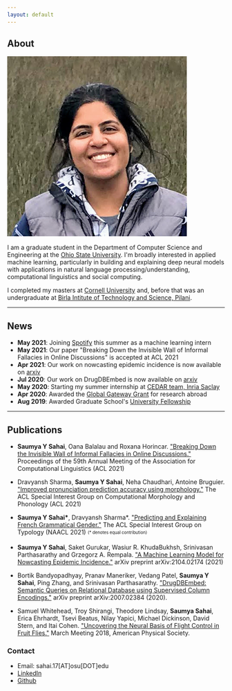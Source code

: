 ```yaml
---
layout: default
---
```


## About

<img class="profile-picture" src="photo2.jpeg">

I am a graduate student in the Department of Computer Science and Engineering at the [Ohio State University](https://www.osu.edu/). I'm broadly interested in applied machine learning, particularly in building and explaining deep neural models with applications in natural language processing/understanding, computational linguistics and social computing.

I completed my masters at [Cornell University](https://www.cornell.edu/) and, before that was an undergraduate at [Birla Intitute of Technology and Science, Pilani](https://www.bits-pilani.ac.in/).

---

## News

* **May 2021**: Joining [Spotify](https://www.spotify.com/) this summer as a machine learning intern
* **May 2021**: Our paper "Breaking Down the Invisible Wall of Informal Fallacies in Online Discussions" is accepted at ACL 2021
* **Apr 2021**: Our work on nowcasting epidemic incidence is now available on [arxiv](https://arxiv.org/pdf/2104.02174.pdf)
* **Jul 2020**: Our work on DrugDBEmbed is now available on [arxiv](https://arxiv.org/pdf/2007.02384.pdf)
* **May 2020**: Starting my summer internship at [CEDAR team, Inria Saclay](https://team.inria.fr/cedar/)
* **Apr 2020**: Awarded the [Global Gateway Grant](https://cgs.osu.edu/funding-opportunities/global-gateway-grant/) for research abroad
* **Aug 2019**: Awarded Graduate School's [University Fellowship](https://gradsch.osu.edu/pursuing-your-degree/graduate-fellows/university-fellowship)


---

## Publications

* **Saumya Y Sahai**, Oana Balalau and Roxana Horincar. ["Breaking Down the Invisible Wall of Informal Fallacies in Online Discussions."](https://drive.google.com/file/d/1WAIlFrsYnLUUtKsoI-PXCipxVzpljwOf/view?usp=sharing) Proceedings of the 59th Annual Meeting of the Association for Computational Linguistics (ACL 2021)

* Dravyansh Sharma, **Saumya Y Sahai**, Neha Chaudhari, Antoine Bruguier. ["Improved pronunciation prediction accuracy using morphology."](https://drive.google.com/file/d/1_DcbGBmwcE4OiOKi6wHd6WZyM7ofXzzM/view?usp=sharing) The ACL Special Interest Group on Computational Morphology and Phonology (ACL 2021)

* **Saumya Y Sahai\***, Dravyansh Sharma*. ["Predicting and Explaining French Grammatical Gender."](https://www.aclweb.org/anthology/2021.sigtyp-1.9.pdf) The ACL Special Interest Group on Typology (NAACL 2021) <sub><sup> (\* denotes equal contribution) </sup></sub>

* **Saumya Y Sahai**, Saket Gurukar, Wasiur R. KhudaBukhsh, Srinivasan Parthasarathy and Grzegorz A. Rempala. ["A Machine Learning Model for Nowcasting Epidemic
Incidence."](https://arxiv.org/pdf/2104.02174.pdf) arXiv preprint arXiv:2104.02174 (2021)

* Bortik Bandyopadhyay, Pranav Maneriker, Vedang Patel, **Saumya Y Sahai**, Ping Zhang, and Srinivasan Parthasarathy. ["DrugDBEmbed: Semantic Queries on Relational Database using Supervised Column Encodings."](https://arxiv.org/pdf/2007.02384.pdf) arXiv preprint arXiv:2007.02384 (2020).

* Samuel Whitehead, Troy Shirangi, Theodore Lindsay, **Saumya Sahai**, Erica Ehrhardt, Tsevi Beatus, Nilay Yapici, Michael Dickinson, David Stern, and Itai Cohen. ["Uncovering the Neural Basis of Flight Control in Fruit Flies."](https://ui.adsabs.harvard.edu/abs/2018APS..MARS06008W/abstract)  March Meeting 2018, American Physical Society.

<!-- * **Sahai, Saumya**, Samuel Whitehead, Esther Tsyngauz, Itai Cohen,  Nilay Yapici. ["Quantitative analysis of *Drosophila* foraging and ingestion behaviors"](). (In preparation) -->

### Contact

* Email: sahai.17[AT]osu[DOT]edu
* [LinkedIn](https://www.linkedin.com/in/saumyasahai/)
* [Github](https://github.com/sahaisaumya/)
